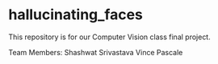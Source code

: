 # hallucinating_faces
This repository is for our Computer Vision class final project.

Team Members:
Shashwat Srivastava
Vince Pascale
